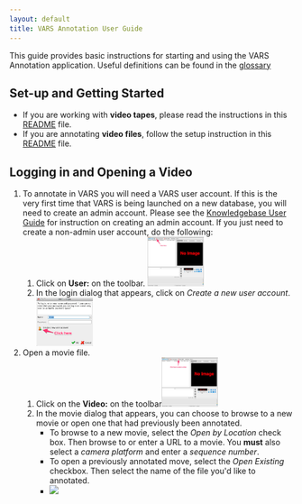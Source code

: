 ```yaml
---
layout: default
title: VARS Annotation User Guide
---
```


This guide provides basic instructions for starting and using the VARS Annotation application. Useful definitions can be found in the [glossary](glossary.html)

## Set-up and Getting Started

- If you are working with __video tapes__, please read the instructions in this [README](https://github.com/hohonuuli/vars/tree/master/vars-standalone/src/main/assembly/files) file.
- If you are annotating __video files__, follow the setup instruction in this [README](https://github.com/hohonuuli/vars/tree/videofile-jdk8/vars-standalone/src/main/assembly/files) file.

## Logging in and Opening a Video

1. To annotate in VARS you will need a VARS user account. If this is the very first time that VARS is being launched on a new database, you will need to create an admin account. Please see the [Knowledgebase User Guide](knowledgebase_userguide.html) for instruction on creating an admin account. If you just need to create a non-admin user account, do the following:
    1. Click on __User:__ on the toolbar. [<img width="100" src="images/annotation_app2.png">](images/annotation_app2.png)
    2. In the login dialog that appears, click on _Create a new user account_. [<img width="100" src="images/annotation_app_userlogin2.png">](images/annotation_app_userlogin2.png)
2. Open a movie file.  
    1. Click on the __Video:__ on the toolbar[<img width="100" src="images/annotation_app3.png">](images/annotation_app3.png)
    2. In the movie dialog that appears, you can choose to browse to a new movie or open one that had previously been annotated.
        - To browse to a new movie, select the _Open by Location_ check box. Then browse to or enter a URL to a movie. You __must__ also select a _camera platform_ and enter a _sequence number_.
        - To open a previously annotated move, select the _Open Existing_ checkbox. Then select the name of the file you'd like to annotated.
        - [<img width="100" src="images/annotation_moviedialog.png">](images/annotation_moviedialog.png)
